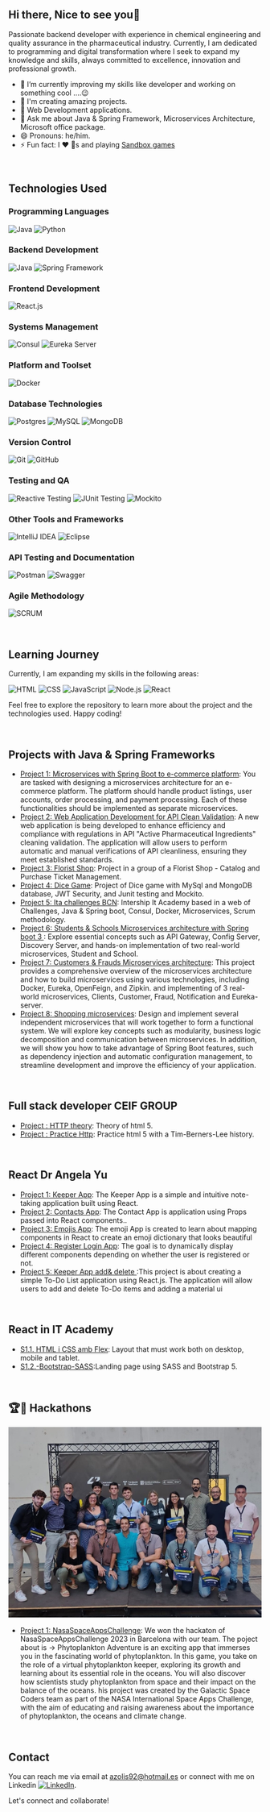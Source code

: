 ## Hi there, Nice to see you👋

Passionate backend developer with experience in chemical engineering and quality assurance in the pharmaceutical industry. Currently, I am dedicated to programming and digital transformation where I seek to expand my knowledge and skills, always committed to excellence, innovation and professional growth.

- 🌱 I’m currently improving my skills like developer and  working on something cool ....😉
- 🌱 I'm creating amazing projects.
- 🌱 Web Development applications.
- 💬 Ask me about Java & Spring Framework, Microservices Architecture,  Microsoft office package.
- 😄 Pronouns: he/him.
- ⚡ Fun fact: I ❤️ 🐶s and playing [Sandbox games](https://www.sandbox.game/en/)
<br />

## Technologies Used

### Programming Languages
![Java](https://img.shields.io/badge/Java-007396?style=for-the-badge&logo=java&logoColor=white)
![Python](https://img.shields.io/badge/Python-3776AB?style=for-the-badge&logo=python&logoColor=white)

### Backend Development
![Java](https://img.shields.io/badge/Java-007396?style=for-the-badge&logo=java&logoColor=white)
![Spring Framework](https://img.shields.io/badge/Spring-6DB33F?style=for-the-badge&logo=spring&logoColor=white)

### Frontend Development
![React.js](https://img.shields.io/badge/React.js-61DAFB?style=for-the-badge&logo=react&logoColor=white)

### Systems Management
![Consul](https://img.shields.io/badge/Consul-CA2171?style=for-the-badge&logo=consul&logoColor=white)
![Eureka Server](https://img.shields.io/badge/Eureka-6DB33F?style=for-the-badge&logo=spring&logoColor=white)

### Platform and Toolset
![Docker](https://img.shields.io/badge/Docker-2496ED?style=for-the-badge&logo=docker&logoColor=white)

### Database Technologies
![Postgres](https://img.shields.io/badge/Postgres-336791?style=for-the-badge&logo=postgresql&logoColor=white)
![MySQL](https://img.shields.io/badge/MySQL-4479A1?style=for-the-badge&logo=mysql&logoColor=white)
![MongoDB](https://img.shields.io/badge/MongoDB-47A248?style=for-the-badge&logo=mongodb&logoColor=white)

### Version Control
![Git](https://img.shields.io/badge/Git-F05032?style=for-the-badge&logo=git&logoColor=white)
![GitHub](https://img.shields.io/badge/GitHub-181717?style=for-the-badge&logo=github&logoColor=white)

### Testing and QA
![Reactive Testing](https://img.shields.io/badge/Reactive_Testing-FF4444?style=for-the-badge&logo=junit5&logoColor=white)
![JUnit Testing](https://img.shields.io/badge/JUnit_Testing-25A162?style=for-the-badge&logo=junit&logoColor=white)
![Mockito](https://img.shields.io/badge/Mockito-8A8A8A?style=for-the-badge&logo=mockito&logoColor=white)

### Other Tools and Frameworks
![IntelliJ IDEA](https://img.shields.io/badge/IntelliJ_IDEA-000000?style=for-the-badge&logo=intellij-idea&logoColor=white)
![Eclipse](https://img.shields.io/badge/Eclipse-2C2255?style=for-the-badge&logo=eclipse&logoColor=white)

### API Testing and Documentation
![Postman](https://img.shields.io/badge/Postman-FF6C37?style=for-the-badge&logo=postman&logoColor=white)
![Swagger](https://img.shields.io/badge/Swagger-85EA2D?style=for-the-badge&logo=swagger&logoColor=black)

### Agile Methodology
![SCRUM](https://img.shields.io/badge/SCRUM-6DB33F?style=for-the-badge&logo=agile&logoColor=white)

<br />

## Learning Journey
Currently, I am expanding my skills in the following areas:

![HTML](https://img.shields.io/badge/HTML-239120?style=for-the-badge&logo=html5&logoColor=white)
![CSS](https://img.shields.io/badge/CSS-1572B6?style=for-the-badge&logo=css3&logoColor=white)
![JavaScript](https://img.shields.io/badge/JavaScript-F7DF1E?style=for-the-badge&logo=javascript&logoColor=black)
![Node.js](https://img.shields.io/badge/Node.js-339933?style=for-the-badge&logo=node.js&logoColor=white)
![React](https://img.shields.io/badge/React-61DAFB?style=for-the-badge&logo=react&logoColor=black)

Feel free to explore the repository to learn more about the project and the technologies used. Happy coding!

<br />

## Projects with Java  & Spring Frameworks

- [Project 1: Microservices with Spring Boot to e-commerce platform](https://github.com/anderson92zolis/ecommerceChallenge): You are tasked with designing a microservices architecture for an e-commerce platform. The platform should handle product listings, user accounts, order processing, and payment processing. Each of these functionalities should be implemented as separate microservices.
- [Project 2: Web Application Development for API Clean Validation](https://github.com/anderson92zolis/pharmaIndustryProject): A new web application is being developed to enhance efficiency and compliance with regulations in API "Active Pharmaceutical Ingredients" cleaning validation. The application will allow users to perform automatic and manual verifications of API cleanliness, ensuring they meet established standards.
- [Project 3: Florist Shop](https://github.com/PauSansa/DevelopersTeam): Project in a group of a Florist Shop - Catalog and Purchase Ticket Management.
- [Project 4: Dice Game](https://github.com/anderson92zolis/DiceGameNew): Project of Dice game with MySql and MongoDB database, JWT Security, and Junit testing and Mockito.
- [Project 5: Ita challenges BCN](https://github.com/IT-Academy-BCN/ita-challenges-backend): Intership It Academy based in a web of Challenges, Java & Spring boot, Consul, Docker, Microservices, Scrum methodology.
- [Project 6: Students & Schools Microservices architecture with Spring boot 3 ](https://github.com/anderson92zolis/AliMicroservice): Explore essential concepts such as API Gateway, Config Server, Discovery Server, and hands-on implementation of two real-world microservices, Student and School.
- [Project 7: Customers & Frauds Microservices architecture](https://github.com/anderson92zolis/microservicesAmigosCode): This project provides a comprehensive overview of the microservices architecture and how to build microservices using various technologies, including Docker, Eureka, OpenFeign, and Zipkin. and implementing of 3 real-world microservices, Clients, Customer, Fraud, Notification and Eureka-server.
- [Project 8: Shopping microservices](https://github.com/anderson92zolis/MicorserviciosAplicaci-nEscalable): Design and implement several independent microservices that will work together to form a functional system. We will explore key concepts such as modularity, business logic decomposition and communication between microservices. In addition, we will show you how to take advantage of Spring Boot features, such as dependency injection and automatic configuration management, to streamline development and improve the efficiency of your application.

<br />

## Full stack developer CEIF GROUP
- [Project :  HTTP theory](https://github.com/anderson92zolis/01_CATALOGO): Theory of html 5.
- [Project :  Practice Http](https://github.com/anderson92zolis/Tim-Berners-Lee): Practice html 5 with a Tim-Berners-Lee history.


<br />

##  React Dr Angela Yu

- [Project 1:  Keeper App](https://github.com/anderson92zolis/react_p1_keeper_App): The Keeper App is a simple and intuitive note-taking application built using React.
- [Project 2:  Contacts App](https://github.com/anderson92zolis/contacts-react-app): The Contact App is application using Props passed into React components..
- [Project 3:  Emojis App](https://github.com/anderson92zolis/emojis-app): The emoji App is created to learn about mapping components in React to create an emoji dictionary that looks beautiful
- [Project 4:  Register Login App](https://github.com/anderson92zolis/Login_Register_App_React): The goal is to dynamically display different components depending on whether the user is registered or not.
- [Project 5:    Keeper App add& delete ](https://github.com/anderson92zolis/keeper_del_add_app):This project is about creating a simple To-Do List application using React.js. The application will allow users to add and delete To-Do items and adding a material ui

<br />

##  React in IT Academy

- [S1.1. HTML i CSS amb Flex](https://github.com/anderson92zolis/Tasca_S1.1_Layout): Layout that must work both on desktop, mobile and tablet.
- [S1.2.-Bootstrap-SASS](https://github.com/anderson92zolis/S1.2.-Bootstrap-SASS):Landing page using SASS and Bootstrap 5.

<br />



## 🏆🥇 Hackathons

![Nasa Challenge](https://github.com/anderson92zolis/anderson92zolis/blob/main/first%20place%20Nasa%20challenge.jpg)
- [Project 1: NasaSpaceAppsChallenge](https://github.com/anderson92zolis/NasaSpaceAppsChallenge): We won the hackaton of NasaSpaceAppsChallenge 2023 in Barcelona with our team. The poject about is -> Phytoplankton Adventure is an exciting app that immerses you in the fascinating world of phytoplankton. In this game, you take on the role of a virtual phytoplankton keeper, exploring its growth and learning about its essential role in the oceans. You will also discover how scientists study phytoplankton from space and their impact on the balance of the oceans. his project was created by the Galactic Space Coders team as part of the NASA International Space Apps Challenge, with the aim of educating and raising awareness about the importance of phytoplankton, the oceans and climate change.
<br />

## Contact

You can reach me via email at [azolis92@hotmail.es](mailto:azolis92@hotmail.es) or connect with me on Linkedin  [![LinkedIn](https://img.shields.io/badge/-LinkedIn-blue?logo=linkedin&style=flat-square&logoColor=white&link=https://www.linkedin.com/in/anderson-zolis-120b96124/)](https://www.linkedin.com/in/anderson-zolis-ch-120b96124/?trk=public-profile-join-page).

Let's connect and collaborate!

<!--

- 👯 I’m looking to collaborate on comming soon....

## Contributions

- [Open Source Project](link-to-contribution): Description of your contribution.
- [Community Initiative](link-to-contribution): Description of your involvement.


**anderson92zolis/anderson92zolis** is a ✨ _special_ ✨ repository because its `README.md` (this file) appears on your GitHub profile.
-->
